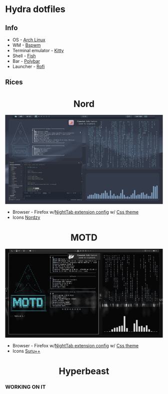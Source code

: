 <h1> Hydra dotfiles </h1>

## Info

+ OS - [Arch Linux](https://archlinux.org/) 
+ WM - [Bspwm](https://github.com/baskerville/bspwm)
+ Terminal emulator - [Kitty](https://github.com/kovidgoyal/kitty)
+ Shell - [Fish](https://github.com/fish-shell/fish-shell)
+ Bar - [Polybar](https://github.com/polybar/polybar)
+ Launcher - [Rofi](https://github.com/davatorium/rofi)

## Rices
<p align="center">

<h1 align="center">Nord</h1>

![Alt text](Nord/Screenshot/rice.gif)
<sup><sub>

+ Browser - Firefox w/[NightTab extension config](https://pastebin.com/NPshcAeh) w/ [Css theme](https://github.com/BlueFalconHD/SimpleFox-Feather/) 
+ Icons [Nordzy](https://github.com/alvatip/Nordzy-icon)

</sub></sup>

<h1 align="center">MOTD</h1>

![Alt text](MOTD/screenshots/rice.gif)
<sup><sub>

+ Browser - Firefox w/[NightTab extension config](https://pastebin.com/yx91UqqD) w/ [Css theme](https://github.com/BlueFalconHD/SimpleFox-Feather/) 
+ Icons [Suru++](https://github.com/gusbemacbe/suru-plus-aspromauros)

</sub></sup>



<h1 align="center">Hyperbeast</h1>

### WORKING ON IT

</p>

